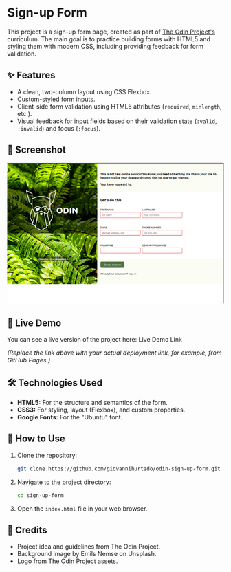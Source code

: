 # Sign-up Form

This project is a sign-up form page, created as part of [The Odin Project's](https://www.theodinsprogram.com/) curriculum. The main goal is to practice building forms with HTML5 and styling them with modern CSS, including providing feedback for form validation.

## ✨ Features

- A clean, two-column layout using CSS Flexbox.
- Custom-styled form inputs.
- Client-side form validation using HTML5 attributes (`required`, `minlength`, etc.).
- Visual feedback for input fields based on their validation state (`:valid`, `:invalid`) and focus (`:focus`).

## 📸 Screenshot

![!Project Screenshot](./assents/screenshot.png)



## 🚀 Live Demo

You can see a live version of the project here: Live Demo Link

*(Replace the link above with your actual deployment link, for example, from GitHub Pages.)*

## 🛠️ Technologies Used

- **HTML5:** For the structure and semantics of the form.
- **CSS3:** For styling, layout (Flexbox), and custom properties.
- **Google Fonts:** For the "Ubuntu" font.

## 🔧 How to Use

1.  Clone the repository:
    ```bash
    git clone https://github.com/giovannihurtado/odin-sign-up-form.git
    ```
2.  Navigate to the project directory:
    ```bash
    cd sign-up-form
    ```
3.  Open the `index.html` file in your web browser.

## 🙏 Credits

- Project idea and guidelines from The Odin Project.
- Background image by Emils Nemse on Unsplash.
- Logo from The Odin Project assets.